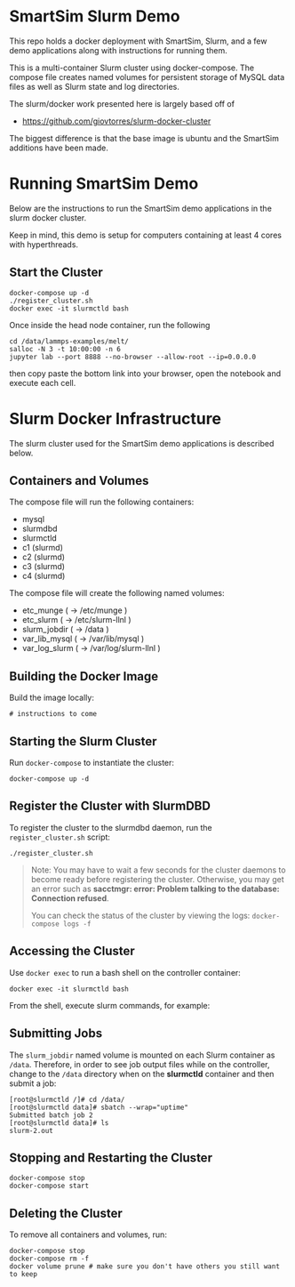 # SmartSim Slurm Demo

This repo holds a docker deployment with SmartSim, Slurm, and a few
demo applications along with instructions for running them.

This is a multi-container Slurm cluster using docker-compose.  The compose file
creates named volumes for persistent storage of MySQL data files as well as
Slurm state and log directories.

The slurm/docker work presented here is largely based off of
  - https://github.com/giovtorres/slurm-docker-cluster

The biggest difference is that the base image is ubuntu and the
SmartSim additions have been made.


# Running SmartSim Demo

Below are the instructions to run the SmartSim demo applications in the slurm docker cluster.

Keep in mind, this demo is setup for computers containing at least 4 cores with hyperthreads.

## Start the Cluster

```console
docker-compose up -d
./register_cluster.sh
docker exec -it slurmctld bash
```

Once inside the head node container, run the following

```console
cd /data/lammps-examples/melt/
salloc -N 3 -t 10:00:00 -n 6
jupyter lab --port 8888 --no-browser --allow-root --ip=0.0.0.0
```

then copy paste the bottom link into your browser, open the
notebook and execute each cell.


# Slurm Docker Infrastructure

The slurm cluster used for the SmartSim demo applications is described below.

## Containers and Volumes

The compose file will run the following containers:

* mysql
* slurmdbd
* slurmctld
* c1 (slurmd)
* c2 (slurmd)
* c3 (slurmd)
* c4 (slurmd)

The compose file will create the following named volumes:

* etc_munge         ( -> /etc/munge          )
* etc_slurm         ( -> /etc/slurm-llnl     )
* slurm_jobdir      ( -> /data               )
* var_lib_mysql     ( -> /var/lib/mysql      )
* var_log_slurm     ( -> /var/log/slurm-llnl )

## Building the Docker Image

Build the image locally:

```console
# instructions to come
```

## Starting the Slurm Cluster

Run `docker-compose` to instantiate the cluster:

```console
docker-compose up -d
```

## Register the Cluster with SlurmDBD

To register the cluster to the slurmdbd daemon, run the `register_cluster.sh`
script:

```console
./register_cluster.sh
```

> Note: You may have to wait a few seconds for the cluster daemons to become
> ready before registering the cluster.  Otherwise, you may get an error such
> as **sacctmgr: error: Problem talking to the database: Connection refused**.
>
> You can check the status of the cluster by viewing the logs: `docker-compose
> logs -f`

## Accessing the Cluster

Use `docker exec` to run a bash shell on the controller container:

```console
docker exec -it slurmctld bash
```

From the shell, execute slurm commands, for example:


## Submitting Jobs

The `slurm_jobdir` named volume is mounted on each Slurm container as `/data`.
Therefore, in order to see job output files while on the controller, change to
the `/data` directory when on the **slurmctld** container and then submit a job:

```console
[root@slurmctld /]# cd /data/
[root@slurmctld data]# sbatch --wrap="uptime"
Submitted batch job 2
[root@slurmctld data]# ls
slurm-2.out
```

## Stopping and Restarting the Cluster

```console
docker-compose stop
docker-compose start
```

## Deleting the Cluster

To remove all containers and volumes, run:

```console
docker-compose stop
docker-compose rm -f
docker volume prune # make sure you don't have others you still want to keep
```
